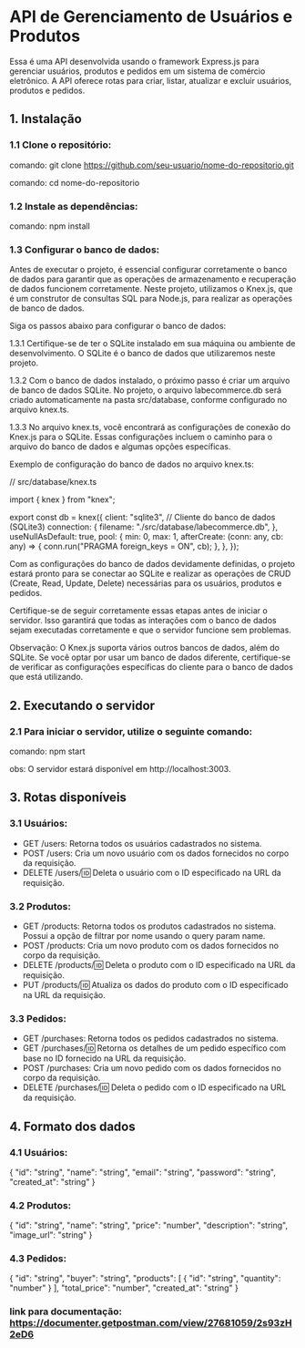 # API de Gerenciamento de Usuários e Produtos

Essa é uma API desenvolvida usando o framework Express.js para gerenciar usuários, produtos e pedidos em um sistema de comércio eletrônico. A API oferece rotas para criar, listar, atualizar e excluir usuários, produtos e pedidos.

## 1. Instalação

### 1.1 Clone o repositório:

comando: git clone https://github.com/seu-usuario/nome-do-repositorio.git

comando: cd nome-do-repositorio

### 1.2 Instale as dependências:

comando: npm install

### 1.3 Configurar o banco de dados:

Antes de executar o projeto, é essencial configurar corretamente o banco de dados para garantir que as operações de armazenamento e recuperação de dados funcionem corretamente. Neste projeto, utilizamos o Knex.js, que é um construtor de consultas SQL para Node.js, para realizar as operações de banco de dados.

Siga os passos abaixo para configurar o banco de dados:

1.3.1 Certifique-se de ter o SQLite instalado em sua máquina ou ambiente de desenvolvimento. O SQLite é o banco de dados que utilizaremos neste projeto.

1.3.2 Com o banco de dados instalado, o próximo passo é criar um arquivo de banco de dados SQLite. No projeto, o arquivo labecommerce.db será criado automaticamente na pasta src/database, conforme configurado no arquivo knex.ts.

1.3.3 No arquivo knex.ts, você encontrará as configurações de conexão do Knex.js para o SQLite. Essas configurações incluem o caminho para o arquivo do banco de dados e algumas opções específicas.

Exemplo de configuração do banco de dados no arquivo knex.ts: 

// src/database/knex.ts

import { knex } from "knex";

export const db = knex({
  client: "sqlite3", // Cliente do banco de dados (SQLite3)
  connection: {
    filename: "./src/database/labecommerce.db",
  },
  useNullAsDefault: true, 
  pool: {
    min: 0, 
    max: 1, 
    afterCreate: (conn: any, cb: any) => {
      conn.run("PRAGMA foreign_keys = ON", cb);
    }, 
  },
});


Com as configurações do banco de dados devidamente definidas, o projeto estará pronto para se conectar ao SQLite e realizar as operações de CRUD (Create, Read, Update, Delete) necessárias para os usuários, produtos e pedidos.

Certifique-se de seguir corretamente essas etapas antes de iniciar o servidor. Isso garantirá que todas as interações com o banco de dados sejam executadas corretamente e que o servidor funcione sem problemas.

Observação: O Knex.js suporta vários outros bancos de dados, além do SQLite. Se você optar por usar um banco de dados diferente, certifique-se de verificar as configurações específicas do cliente para o banco de dados que está utilizando.

## 2. Executando o servidor

### 2.1 Para iniciar o servidor, utilize o seguinte comando:

comando: npm start

obs: O servidor estará disponível em http://localhost:3003.

## 3. Rotas disponíveis

### 3.1 Usuários:

- GET /users: Retorna todos os usuários cadastrados no sistema.
- POST /users: Cria um novo usuário com os dados fornecidos no corpo da requisição.
- DELETE /users/:id: Deleta o usuário com o ID especificado na URL da requisição.

### 3.2 Produtos:

- GET /products: Retorna todos os produtos cadastrados no sistema. Possui a opção de filtrar por nome usando o query param name.
- POST /products: Cria um novo produto com os dados fornecidos no corpo da requisição.
- DELETE /products/:id: Deleta o produto com o ID especificado na URL da requisição.
- PUT /products/:id: Atualiza os dados do produto com o ID especificado na URL da requisição.

### 3.3 Pedidos:

- GET /purchases: Retorna todos os pedidos cadastrados no sistema.
- GET /purchases/:id: Retorna os detalhes de um pedido específico com base no ID fornecido na URL da requisição.
- POST /purchases: Cria um novo pedido com os dados fornecidos no corpo da requisição.
- DELETE /purchases/:id: Deleta o pedido com o ID especificado na URL da requisição.

## 4. Formato dos dados

### 4.1 Usuários:

{
"id": "string",
"name": "string",
"email": "string",
"password": "string",
"created_at": "string"
}

### 4.2 Produtos:

{
"id": "string",
"name": "string",
"price": "number",
"description": "string",
"image_url": "string"
}

### 4.3 Pedidos:

{
"id": "string",
"buyer": "string",
"products": [
{
"id": "string",
"quantity": "number"
}
],
"total_price": "number",
"created_at": "string"
}

### link para documentação: https://documenter.getpostman.com/view/27681059/2s93zH2eD6
